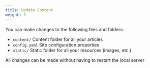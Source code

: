 ```yaml
---
title: Update Content
weight: 3
---
```


You can make changes to the following files and folders:

- `content/` Content folder for all your articles
- `config.yaml` Site configuration properties
- `static/` Static folder for all your resources (images, etc.)

All changes can be made without having to restart the local server


